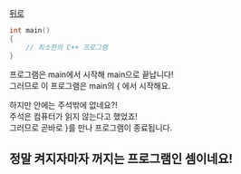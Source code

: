 [뒤로](https://github.com/papamoomin/ForMiri/contents/chap1.md)  

```c++
int main()
{ 
    // 최소한의 C++ 프로그램
}
```

프로그램은 main에서 시작해 main으로 끝납니다!  
그러므로 이 프로그램은 main의 { 에서 시작해요.  

하지만 안에는 주석밖에 없네요?!  
주석은 컴퓨터가 읽지 않는다고 했었죠!  
그러므로 곧바로 }를 만나 프로그램이 종료됩니다.  

## 정말 켜지자마자 꺼지는 프로그램인 셈이네요!